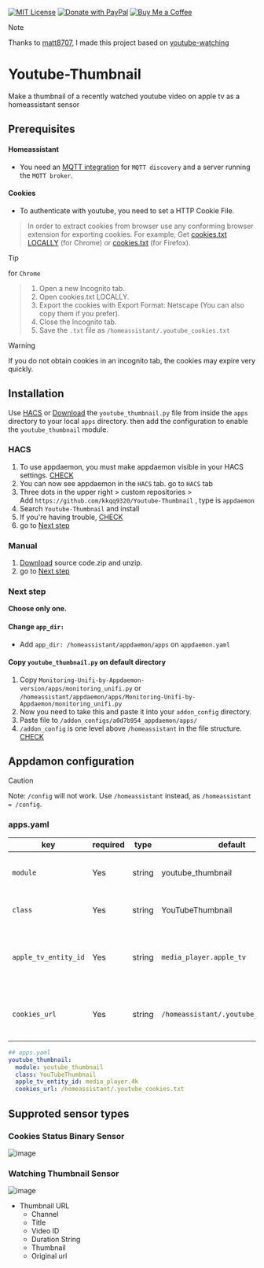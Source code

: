 [![MIT License](https://img.shields.io/badge/License-MIT-brightgreen?style=for-the-badge&logo=law)](https://opensource.org/licenses/MIT)
[![Donate with PayPal](https://img.shields.io/badge/Donate-PayPal-0070ba?style=for-the-badge&logo=paypal&logoColor=white)](https://www.paypal.com/paypalme/kkqq9320)
[![Buy Me a Coffee](https://img.shields.io/badge/☕%20Buy%20Me%20a%20Coffee-orange?style=for-the-badge)](https://www.buymeacoffee.com/kkqq9320)

> [!NOTE]
Thanks to [matt8707](https://github.com/matt8707), I made this project based on [youtube-watching](https://github.com/matt8707/youtube-watching)
# Youtube-Thumbnail

Make a thumbnail of a recently watched youtube video on apple tv as a homeassistant sensor 


## Prerequisites
#### Homeassistant
- You need an [MQTT integration](https://www.home-assistant.io/integrations/mqtt/) for `MQTT discovery` and a server running the `MQTT broker`.
#### Cookies
- To authenticate with youtube, you need to set a HTTP Cookie File.
> In order to extract cookies from browser use any conforming browser extension for exporting cookies. For example, Get [cookies.txt LOCALLY](https://chromewebstore.google.com/detail/get-cookiestxt-locally/cclelndahbckbenkjhflpdbgdldlbecc) (for Chrome) or [cookies.txt](https://addons.mozilla.org/en-US/firefox/addon/cookies-txt/) (for Firefox).

> [!TIP] 
for `Chrome`
> 1. Open a new Incognito tab.
> 2. Open cookies.txt LOCALLY.
> 3. Export the cookies with Export Format: Netscape (You can also copy them if you prefer).
> 4. Close the Incognito tab.
> 5. Save the `.txt` file as `/homeassistant/.youtube_cookies.txt`

> [!WARNING]
If you do not obtain cookies in an incognito tab, the cookies may expire very quickly.















## Installation
Use [HACS](https://github.com/hacs/integration) or [Download](https://github.com/kkqq9320/Youtube-Thumbnail/releases) the `youtube_thumbnail.py` file from inside the `apps` directory to your local `apps` directory. then add the configuration to enable the `youtube_thumbnail` module.

### HACS 
1. To use appdaemon, you must make appdaemon visible in your HACS settings. [CHECK](https://www.hacs.xyz/docs/use/repositories/type/appdaemon/)
2. You can now see appdaemon in the `HACS` tab. go to `HACS` tab
3. Three dots in the upper right > custom repositories > <br>Add `https://github.com/kkqq9320/Youtube-Thumbnail` , type is `appdaemon`
4. Search `Youtube-Thumbnail` and install
5. If you're having trouble, [CHECK](https://www.hacs.xyz/docs/faq/custom_repositories/)
6. go to [Next step](#next-step)

### Manual
1. [Download](https://github.com/kkqq9320/Monitoring-Unifi-by-Appdaemon/releases/tag/version) source code.zip and unzip.
2. go to [Next step](#next-step)

### Next step
**Choose only one.**
#### Change `app_dir:`
- Add `app_dir: /homeassistant/appdaemon/apps` on `appdaemon.yaml`

#### Copy `youtube_thumbnail.py` on default directory
1. Copy `Monitoring-Unifi-by-Appdaemon-version/apps/monitoring_unifi.py` or `/homeassistant/appdaemon/apps/Monitoring-Unifi-by-Appdaemon/monitoring_unifi.py`
1. Now you need to take this and paste it into your `addon_config` directory.
2. Paste file to `/addon_configs/a0d7b954_appdaemon/apps/`
3. `/addon_config` is one level above `/homeassistant` in the file structure.
[CHECK](https://github.com/hassio-addons/addon-appdaemon/releases/tag/v0.15.0)


## Appdamon configuration
> [!CAUTION]
Note: `/config` will not work. Use `/homeassistant` instead, as `/homeassistant = /config`.

### apps.yaml
key | required | type | default | description
-- | -- | -- | -- | --
`module` | Yes | string | youtube_thumbnail | The module name of the app.
`class` | Yes | string | YouTubeThumbnail | The name of the Class.
`apple_tv_entity_id` | Yes | string | `media_player.apple_tv` | Enter your Apple TV `entity ID`. Only one Apple TV is supported.
`cookies_url` | Yes | string | `/homeassistant/.youtube_cookies.txt` | Specify the path where you saved the `.txt` file.

```yaml
## apps.yaml
youtube_thumbnail:
  module: youtube_thumbnail
  class: YouTubeThumbnail
  apple_tv_entity_id: media_player.4k
  cookies_url: /homeassistant/.youtube_cookies.txt
```
## Supproted sensor types
### Cookies Status Binary Sensor
![image](https://github.com/user-attachments/assets/6a8c4ade-a0e6-4db5-b967-08925249956d)

### Watching Thumbnail Sensor
![image](https://github.com/user-attachments/assets/2ac8013a-035b-465f-886a-7f2957bf4f34)
  - Thumbnail URL
    - Channel
    - Title
    - Video ID
    - Duration String
    - Thumbnail
    - Original url

